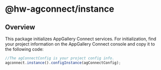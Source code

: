 # @hw-agconnect/instance

## Overview
This package initializes AppGallery Connect services. For initialization, find your project information on the AppGallery Connect console and copy it to the following code: 
```js
//The agConnectConfig is your project config info.
agconnect.instance().configInstance(agConnectConfig);
```
